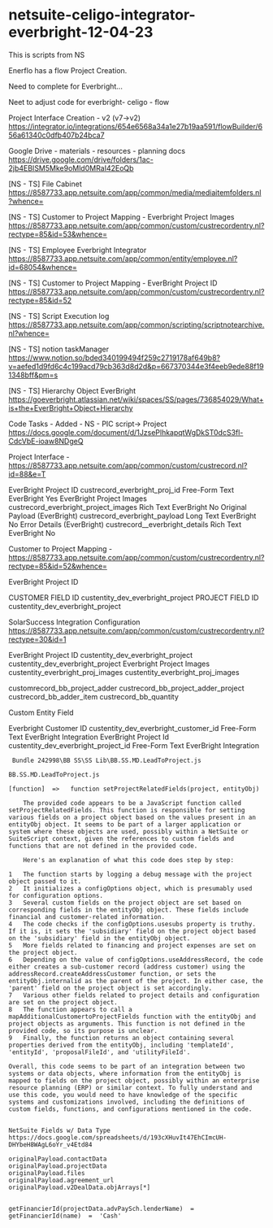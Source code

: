 # netsuite-celigo-integrator-everbright-12-04-23


This is scripts from NS

Enerflo has a flow Project Creation.

Need to complete for Everbright...

Neet to adjust code for everbright- celigo - flow

Project Interface Creation - v2 (v7->v2)
https://integrator.io/integrations/654e6568a34a1e27b19aa591/flowBuilder/656a61340c0dfb407b24bca7 

Google Drive - materials - resources - planning docs
https://drive.google.com/drive/folders/1ac-2jb4EBISM5Mke9oMld0MRaI42EoQb

[NS - TS] File Cabinet
https://8587733.app.netsuite.com/app/common/media/mediaitemfolders.nl?whence= 

[NS - TS] Customer to Project Mapping - Everbright Project Images
https://8587733.app.netsuite.com/app/common/custom/custrecordentry.nl?rectype=85&id=53&whence=

[NS - TS] Employee Everbright Integrator
https://8587733.app.netsuite.com/app/common/entity/employee.nl?id=68054&whence= 

[NS - TS] Customer to Project Mapping - EverBright Project ID
https://8587733.app.netsuite.com/app/common/custom/custrecordentry.nl?rectype=85&id=52

[NS - TS] Script Execution log 
https://8587733.app.netsuite.com/app/common/scripting/scriptnotearchive.nl?whence= 

[NS - TS] notion taskManager
https://www.notion.so/bded340199494f259c2719178af649b8?v=aefed1d9fd6c4c199acd79cb363d8d2d&p=667370344e3f4eeb9ede88f191348bff&pm=s 

[NS - TS] Hierarchy Object EverBright
https://goeverbright.atlassian.net/wiki/spaces/SS/pages/736854029/What+is+the+EverBright+Object+Hierarchy

Code Tasks - Added - NS - PIC script-> Project 
https://docs.google.com/document/d/1JzsePlhkapqtWgDkST0dcS3fl-CdcVbE-ioaw8NDgeQ 


Project Interface - https://8587733.app.netsuite.com/app/common/custom/custrecord.nl?id=88&e=T 

EverBright Project ID	custrecord_everbright_proj_id	Free-Form Text	 	EverBright	Yes
 	EverBright Project Images	custrecord_everbright_project_images	Rich Text	 	EverBright	No
 	Original Payload (EverBright)	custrecord_everbright_payload	Long Text	 	EverBright	No
 	Error Details (EverBright)	custrecord__everbright_details	Rich Text	 	EverBright	No


Customer to Project Mapping - https://8587733.app.netsuite.com/app/common/custom/custrecordentry.nl?rectype=85&id=52&whence= 
 
EverBright Project ID 

CUSTOMER FIELD ID
custentity_dev_everbright_project
PROJECT FIELD ID
custentity_dev_everbright_project


SolarSuccess Integration Configuration 
https://8587733.app.netsuite.com/app/common/custom/custrecordentry.nl?rectype=30&id=1 





EverBright Project ID	custentity_dev_everbright_project	custentity_dev_everbright_project
Everbright Project Images	custentity_everbright_proj_images	custentity_everbright_proj_images



customrecord_bb_project_adder
custrecord_bb_project_adder_project
custrecord_bb_adder_item
custrecord_bb_quantity


Custom Entity Field 

Everbright Customer ID	custentity_dev_everbright_customer_id	Free-Form Text	 	EverBright Integration
EverBright Project Id	custentity_dev_everbright_project_id	Free-Form Text	 	EverBright Integration

~~~~~~~~~~~~~~~~~~~~~~~~~~~~~~~~~~~~~~~~~~~~~~~~~~~~~~~~~~~~~~~~~~~~~~~~~~~~~~~~~~~~~~~~~
 Bundle 242998\BB SS\SS Lib\BB.SS.MD.LeadToProject.js

BB.SS.MD.LeadToProject.js

[function]  =>   function setProjectRelatedFields(project, entityObj)

	The provided code appears to be a JavaScript function called setProjectRelatedFields. This function is responsible for setting various fields on a project object based on the values present in an entityObj object. It seems to be part of a larger application or system where these objects are used, possibly within a NetSuite or SuiteScript context, given the references to custom fields and functions that are not defined in the provided code.
	
	Here's an explanation of what this code does step by step:
	
1	The function starts by logging a debug message with the project object passed to it.
2	It initializes a configOptions object, which is presumably used for configuration options.
3	Several custom fields on the project object are set based on corresponding fields in the entityObj object. These fields include financial and customer-related information.
4	The code checks if the configOptions.usesubs property is truthy. If it is, it sets the 'subsidiary' field on the project object based on the 'subsidiary' field in the entityObj object.
5	More fields related to financing and project expenses are set on the project object.
6	Depending on the value of configOptions.useAddressRecord, the code either creates a sub-customer record (address customer) using the addressRecord.createAddressCustomer function, or sets the entityObj.internalid as the parent of the project. In either case, the 'parent' field on the project object is set accordingly.
7	Various other fields related to project details and configuration are set on the project object.
8	The function appears to call a mapAdditionalCustomertoProjectFields function with the entityObj and project objects as arguments. This function is not defined in the provided code, so its purpose is unclear.
9	Finally, the function returns an object containing several properties derived from the entityObj, including 'templateId', 'entityId', 'proposalFileId', and 'utilityFileId'.

Overall, this code seems to be part of an integration between two systems or data objects, where information from the entityObj is mapped to fields on the project object, possibly within an enterprise resource planning (ERP) or similar context. To fully understand and use this code, you would need to have knowledge of the specific systems and customizations involved, including the definitions of custom fields, functions, and configurations mentioned in the code.


NetSuite Fields w/ Data Type
https://docs.google.com/spreadsheets/d/193cXHuvIt47EhCImcUH-DHYbeH8WAgL6oYr_v4Etd84

originalPayload.contactData
originalPayload.projectData
originalPayload.files
originalPayload.agreement_url
originalPayload.v2DealData.objArrays[*]


getFinancierId(projectData.advPaySch.lenderName)  = getFinancierId(name)  =  'Cash'

